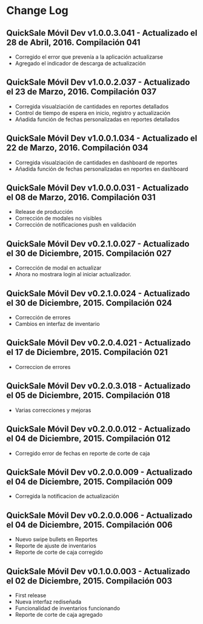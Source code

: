 # Change Log

## QuickSale Móvil Dev v1.0.0.3.041 - Actualizado el 28 de Abril, 2016. Compilación 041
  * Corregido el error que prevenía a la aplicación actualizarse
  * Agregado el indicador de descarga de actualización

## QuickSale Móvil Dev v1.0.0.2.037 - Actualizado el 23 de Marzo, 2016. Compilación 037
  * Corregida visualziación de cantidades en reportes detallados
  * Control de tiempo de espera en inicio, registro y actualización
  * Añadida función de fechas personalizadas en reportes detallados

## QuickSale Móvil Dev v1.0.0.1.034 - Actualizado el 22 de Marzo, 2016. Compilación 034
  * Corregida visualziación de cantidades en dashboard de reportes
  * Añadida función de fechas personalizadas en reportes en dashboard

## QuickSale Móvil Dev v1.0.0.0.031 - Actualizado el 08 de Marzo, 2016. Compilación 031
  * Release de producción
  * Corrección de modales no visibles
  * Corrección de notificaciones push en validación

## QuickSale Móvil Dev v0.2.1.0.027 - Actualizado el 30 de Diciembre, 2015. Compilación 027
  * Corrección de modal en actualizar
  * Ahora no mostrara login al iniciar actualizador.

## QuickSale Móvil Dev v0.2.1.0.024 - Actualizado el 30 de Diciembre, 2015. Compilación 024
  * Corrección de errores
  * Cambios en interfaz de inventario

## QuickSale Móvil Dev v0.2.0.4.021 - Actualizado el 17 de Diciembre, 2015. Compilación 021
  * Correccion de errores

## QuickSale Móvil Dev v0.2.0.3.018 - Actualizado el 05 de Diciembre, 2015. Compilación 018
  * Varias correcciones y mejoras

## QuickSale Móvil Dev v0.2.0.0.012 - Actualizado el 04 de Diciembre, 2015. Compilación 012
  * Corregido error de fechas en reporte de corte de caja

## QuickSale Móvil Dev v0.2.0.0.009 - Actualizado el 04 de Diciembre, 2015. Compilación 009
  * Corregida la notificacion de actualización

## QuickSale Móvil Dev v0.2.0.0.006 - Actualizado el 04 de Diciembre, 2015. Compilación 006
  * Nuevo swipe bullets en Reportes
  * Reporte de ajuste de inventarios
  * Reporte de corte de caja corregido

## QuickSale Móvil Dev v0.1.0.0.003 - Actualizado el 02 de Diciembre, 2015. Compilación 003
  * First release
  * Nueva interfaz rediseñada
  * Funcionalidad de inventarios funcionando
  * Reporte de corte de caja agregado